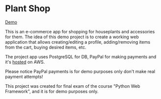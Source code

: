 # Plant Shop

[Demo](https://plant-shop.sasho1320.net)

This is an e-commerce app for shopping for houseplants and accessories for them. The idea of this demo project is to create a working web application that allows creating/editing a profile, adding/removing items from the cart, buying desired items, etc.

The project app uses PostgreSQL for DB, PayPal for making payments and it's [hosted](https://plant-shop.sasho1320.net) on AWS.

Please notice PayPal payments is for demo purposes only  don't make  real payment attempts!

This project was created for final exam of the course "Python Web Framework", and it is for demo purposes only.
